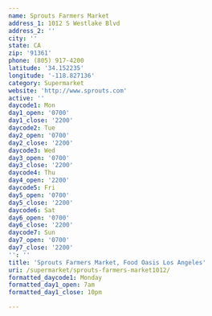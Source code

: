 ```yaml
---
name: Sprouts Farmers Market
address_1: 1012 S Westlake Blvd
address_2: ''
city: ''
state: CA
zip: '91361'
phone: (805) 917-4200
latitude: '34.152235'
longitude: '-118.827136'
category: Supermarket
website: 'http://www.sprouts.com'
active: ''
daycode1: Mon
day1_open: '0700'
day1_close: '2200'
daycode2: Tue
day2_open: '0700'
day2_close: '2200'
daycode3: Wed
day3_open: '0700'
day3_close: '2200'
daycode4: Thu
day4_open: '2200'
daycode5: Fri
day5_open: '0700'
day5_close: '2200'
daycode6: Sat
day6_open: '0700'
day6_close: '2200'
daycode7: Sun
day7_open: '0700'
day7_close: '2200'
'': ''
title: 'Sprouts Farmers Market, Food Oasis Los Angeles'
uri: /supermarket/sprouts-farmers-market1012/
formatted_daycode1: Monday
formatted_day1_open: 7am
formatted_day1_close: 10pm

---
```

